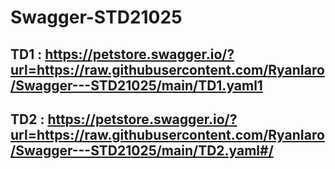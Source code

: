 # Swagger-STD21025
## TD1 : https://petstore.swagger.io/?url=https://raw.githubusercontent.com/RyanIaro/Swagger---STD21025/main/TD1.yaml1
## TD2 : https://petstore.swagger.io/?url=https://raw.githubusercontent.com/RyanIaro/Swagger---STD21025/main/TD2.yaml#/
